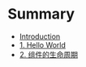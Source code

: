 # Summary

* [Introduction](README.md)
* [1. Hello World](HelloWorld.md)
* [2. 组件的生命周期](组件的生命周期.md)

